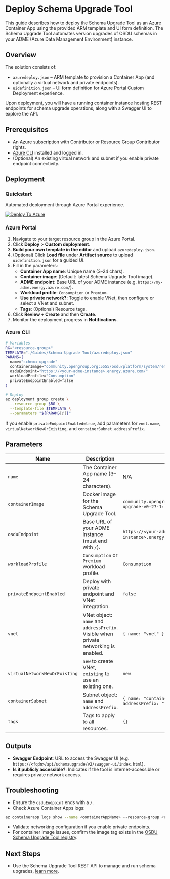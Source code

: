 # Deploy Schema Upgrade Tool

This guide describes how to deploy the Schema Upgrade Tool as an Azure Container App using the provided ARM template and UI form definition. The Schema Upgrade Tool automates version upgrades of OSDU schemas in your ADME (Azure Data Management Environment) instance.

## Overview

The solution consists of:

- `azuredeploy.json` – ARM template to provision a Container App (and optionally a virtual network and private endpoints).
- `uidefinition.json` – UI form definition for Azure Portal Custom Deployment experience.

Upon deployment, you will have a running container instance hosting REST endpoints for schema upgrade operations, along with a Swagger UI to explore the API.

## Prerequisites

- An Azure subscription with Contributor or Resource Group Contributor rights.
- [Azure CLI](https://docs.microsoft.com/cli/azure/install-azure-cli) installed and logged in.
- (Optional) An existing virtual network and subnet if you enable private endpoint connectivity.

## Deployment

### Quickstart

Automated deployment through Azure Portal experience.

[![Deploy To Azure](https://docs.microsoft.com/en-us/azure/templates/media/deploy-to-azure.svg)](https://portal.azure.com/#blade/Microsoft_Azure_CreateUIDef/CustomDeploymentBlade/uri/https%3A%2F%2Fraw.githubusercontent.com%2FEirikHaughom%2FADME%2Frefs%2Fheads%2Fmain%2FGuides%2FSchema%2520Upgrade%2520Tool%2Fazuredeploy.json/uiFormDefinitionUri/https%3A%2F%2Fraw.githubusercontent.com%2FEirikHaughom%2FADME%2Frefs%2Fheads%2Fmain%2FGuides%2FSchema%2520Upgrade%2520Tool%2Fuidefinition.json)

### Azure Portal

1. Navigate to your target resource group in the Azure Portal.
2. Click **Deploy** > **Custom deployment**.
3. **Build your own template in the editor** and upload `azuredeploy.json`.
4. (Optional) Click **Load file** under **Artifact source** to upload `uidefinition.json` for a guided UI.
5. Fill in the parameters:
   - **Container App name**: Unique name (3–24 chars).
   - **Container image**: (Default: latest Schema Upgrade Tool image).
   - **ADME endpoint**: Base URL of your ADME instance (e.g. `https://my-adme.energy.azure.com/`).
   - **Workload profile**: `Consumption` or `Premium`.
   - **Use private network?**: Toggle to enable VNet, then configure or select a VNet and subnet.
   - **Tags**: (Optional) Resource tags.
6. Click **Review + Create** and then **Create**.
7. Monitor the deployment progress in **Notifications**.

### Azure CLI

```bash
# Variables
RG="<resource-group>"
TEMPLATE="./Guides/Schema Upgrade Tool/azuredeploy.json"
PARAMS=( 
  name="schema-upgrade"
  containerImage="community.opengroup.org:5555/osdu/platform/system/reference/schema-upgrade/schema-upgrade-v0-27-1:latest"
  osduEndpoint="https://<your-adme-instance>.energy.azure.com/"
  workloadProfile="Consumption"
  privateEndpointEnabled=false
)

# Deploy
az deployment group create \
  --resource-group $RG \
  --template-file $TEMPLATE \
  --parameters "${PARAMS[@]}"
```  

If you enable `privateEndpointEnabled=true`, add parameters for `vnet.name`, `virtualNetworkNewOrExisting`, and `containerSubnet.addressPrefix`.

## Parameters

| Name                       | Description                                                                                 | Default                                                                         |
| -------------------------- | ------------------------------------------------------------------------------------------- | ------------------------------------------------------------------------------- |
| `name`                     | The Container App name (3–24 characters).                                                   | N/A                                                                             |
| `containerImage`           | Docker image for the Schema Upgrade Tool.                                                    | `community.opengroup.org:5555/.../schema-upgrade-v0-27-1:latest`                |
| `osduEndpoint`             | Base URL of your ADME instance (must end with `/`).                                          | `https://<your-adme-instance>.energy.azure.com/`                                |
| `workloadProfile`          | `Consumption` or `Premium` workload profile.                                                 | `Consumption`                                                                   |
| `privateEndpointEnabled`   | Deploy with private endpoint and VNet integration.                                           | `false`                                                                         |
| `vnet`                     | VNet object: `name` and `addressPrefix`. Visible when private networking is enabled.        | `{ name: "vnet" }`                                                             |
| `virtualNetworkNewOrExisting` | `new` to create VNet, `existing` to use an existing one.                                   | `new`                                                                           |
| `containerSubnet`          | Subnet object: `name` and `addressPrefix`.                                                   | `{ name: "containerSubnet", addressPrefix: "10.0.1.0/24" }`                  |
| `tags`                     | Tags to apply to all resources.                                                              | `{}`                                                                             |

## Outputs

- **Swagger Endpoint**: URL to access the Swagger UI (e.g. `https://<fqdn>/api/schemaupgrade/v2/swagger-ui/index.html`).
- **Is it publicly accessible?**: Indicates if the tool is internet-accessible or requires private network access.

## Troubleshooting

- Ensure the `osduEndpoint` ends with a `/`.
- Check Azure Container Apps logs:

```bash
az containerapp logs show --name <containerAppName> --resource-group <rg>
```

- Validate networking configuration if you enable private endpoints.
- For container image issues, confirm the image tag exists in the [OSDU Schema Upgrade Tool registry](https://community.opengroup.org/osdu/platform/system/reference/schema-upgrade/container_registry/).

## Next Steps

- Use the Schema Upgrade Tool REST API to manage and run schema upgrades, [learn more](https://osdu.pages.opengroup.org/platform/system/reference/schema-upgrade/).
